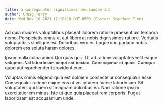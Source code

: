 ```yaml
---
title: a consequuntur dignissimos recusandae aut
author: Craig Terry
date: Wed Nov 10 2021 17:18:18 GMT-0500 (Eastern Standard Time)
---
```

Ad quia maiores voluptatibus placeat dolorem ratione praesentium tempora nemo. Perspiciatis omnis ut aut libero at nobis dignissimos ratione. Veritatis voluptatibus similique est. Doloribus vero et. Itaque non pariatur nobis dolorem eos soluta harum dolores.

 Ipsum nulla culpa animi. Qui quas quia. Ut ad ratione voluptates velit eaque voluptas. Vel laboriosam sequi est beatae. Consequatur et quasi. Cumque quod aut reprehenderit provident eum.

 Voluptas omnis eligendi quia est dolorem consectetur consequatur esse. Consequatur ratione eaque eos ut voluptatem facere laboriosam. Sit voluptatem qui libero sit magnam doloribus ea. Nam ratione ipsum exercitationem minus. Iste ut quo quia placeat rem corporis. Fugiat laboriosam est accusantium unde.